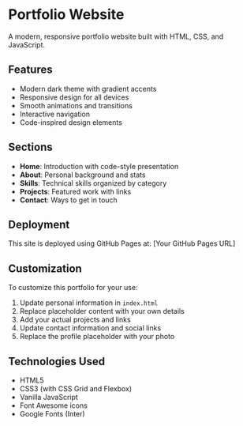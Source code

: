 # Portfolio Website

A modern, responsive portfolio website built with HTML, CSS, and JavaScript.

## Features

- Modern dark theme with gradient accents
- Responsive design for all devices
- Smooth animations and transitions
- Interactive navigation
- Code-inspired design elements

## Sections

- **Home**: Introduction with code-style presentation
- **About**: Personal background and stats
- **Skills**: Technical skills organized by category
- **Projects**: Featured work with links
- **Contact**: Ways to get in touch

## Deployment

This site is deployed using GitHub Pages at: [Your GitHub Pages URL]

## Customization

To customize this portfolio for your use:

1. Update personal information in `index.html`
2. Replace placeholder content with your own details
3. Add your actual projects and links
4. Update contact information and social links
5. Replace the profile placeholder with your photo

## Technologies Used

- HTML5
- CSS3 (with CSS Grid and Flexbox)
- Vanilla JavaScript
- Font Awesome icons
- Google Fonts (Inter)
